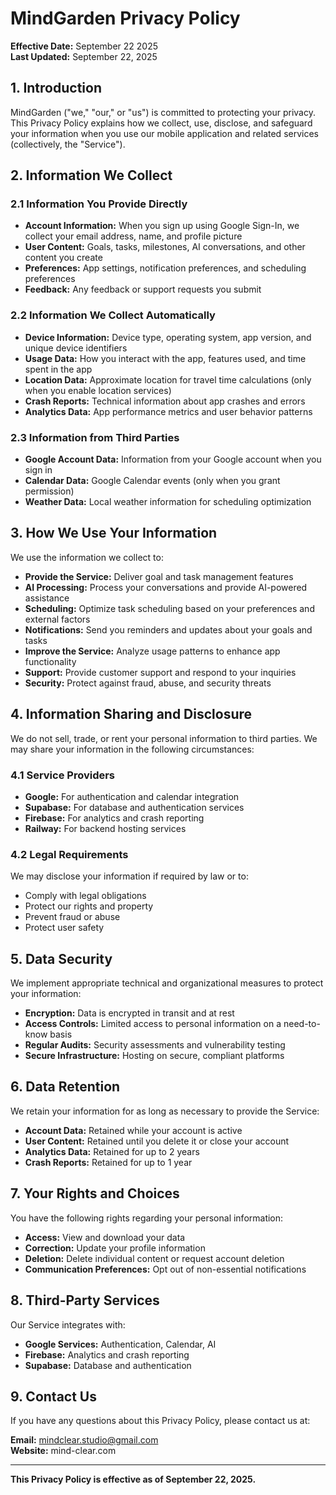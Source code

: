 # MindGarden Privacy Policy

**Effective Date:** September 22 2025  
**Last Updated:** September 22, 2025

## 1. Introduction

MindGarden ("we," "our," or "us") is committed to protecting your privacy. This Privacy Policy explains how we collect, use, disclose, and safeguard your information when you use our mobile application and related services (collectively, the "Service").

## 2. Information We Collect

### 2.1 Information You Provide Directly

- **Account Information:** When you sign up using Google Sign-In, we collect your email address, name, and profile picture
- **User Content:** Goals, tasks, milestones, AI conversations, and other content you create
- **Preferences:** App settings, notification preferences, and scheduling preferences
- **Feedback:** Any feedback or support requests you submit

### 2.2 Information We Collect Automatically

- **Device Information:** Device type, operating system, app version, and unique device identifiers
- **Usage Data:** How you interact with the app, features used, and time spent in the app
- **Location Data:** Approximate location for travel time calculations (only when you enable location services)
- **Crash Reports:** Technical information about app crashes and errors
- **Analytics Data:** App performance metrics and user behavior patterns

### 2.3 Information from Third Parties

- **Google Account Data:** Information from your Google account when you sign in
- **Calendar Data:** Google Calendar events (only when you grant permission)
- **Weather Data:** Local weather information for scheduling optimization

## 3. How We Use Your Information

We use the information we collect to:

- **Provide the Service:** Deliver goal and task management features
- **AI Processing:** Process your conversations and provide AI-powered assistance
- **Scheduling:** Optimize task scheduling based on your preferences and external factors
- **Notifications:** Send you reminders and updates about your goals and tasks
- **Improve the Service:** Analyze usage patterns to enhance app functionality
- **Support:** Provide customer support and respond to your inquiries
- **Security:** Protect against fraud, abuse, and security threats

## 4. Information Sharing and Disclosure

We do not sell, trade, or rent your personal information to third parties. We may share your information in the following circumstances:

### 4.1 Service Providers
- **Google:** For authentication and calendar integration
- **Supabase:** For database and authentication services
- **Firebase:** For analytics and crash reporting
- **Railway:** For backend hosting services

### 4.2 Legal Requirements
We may disclose your information if required by law or to:
- Comply with legal obligations
- Protect our rights and property
- Prevent fraud or abuse
- Protect user safety

## 5. Data Security

We implement appropriate technical and organizational measures to protect your information:

- **Encryption:** Data is encrypted in transit and at rest
- **Access Controls:** Limited access to personal information on a need-to-know basis
- **Regular Audits:** Security assessments and vulnerability testing
- **Secure Infrastructure:** Hosting on secure, compliant platforms

## 6. Data Retention

We retain your information for as long as necessary to provide the Service:

- **Account Data:** Retained while your account is active
- **User Content:** Retained until you delete it or close your account
- **Analytics Data:** Retained for up to 2 years
- **Crash Reports:** Retained for up to 1 year

## 7. Your Rights and Choices

You have the following rights regarding your personal information:

- **Access:** View and download your data
- **Correction:** Update your profile information
- **Deletion:** Delete individual content or request account deletion
- **Communication Preferences:** Opt out of non-essential notifications

## 8. Third-Party Services

Our Service integrates with:
- **Google Services:** Authentication, Calendar, AI
- **Firebase:** Analytics and crash reporting
- **Supabase:** Database and authentication

## 9. Contact Us

If you have any questions about this Privacy Policy, please contact us at:

**Email:** mindclear.studio@gmail.com  
**Website:** mind-clear.com

---

**This Privacy Policy is effective as of September 22, 2025.**